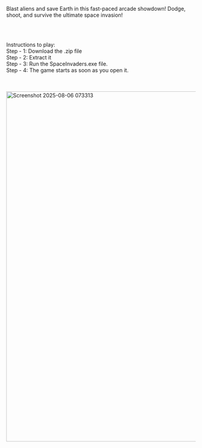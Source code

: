 Blast aliens and save Earth in this fast-paced arcade showdown!
Dodge, shoot, and survive the ultimate space invasion!

<br>
<br>

Instructions to play:<br>
Step - 1: Download the .zip file <br>
Step - 2: Extract it <br>
Step - 3: Run the SpaceInvaders.exe file. <br>
Step - 4: The game starts as soon as you open it.<br>

<br>
<br>


<img width="936" height="933" alt="Screenshot 2025-08-06 073313" src="https://github.com/user-attachments/assets/588d99e1-a9c9-440c-8faf-1cb10f6d4d30" />



